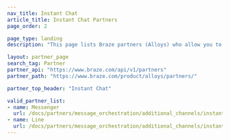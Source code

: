 ```yaml
---
nav_title: Instant Chat
article_title: Instant Chat Partners
page_order: 2

page_type: landing
description: "This page lists Braze partners (Alloys) who allow you to coordinate your messages with instant chat services."

layout: partner_page
search_tag: Partner
partner_api: "https://www.braze.com/api/v1/partners"
partner_path: "https://www.braze.com/product/alloys/partners/"

partner_top_header: "Instant Chat"

valid_partner_list:
- name: Messenger
  url: /docs/partners/message_orchestration/additional_channels/instant_chat/messenger/
- name: Line
  url: /docs/partners/message_orchestration/additional_channels/instant_chat/line/  
---
```

